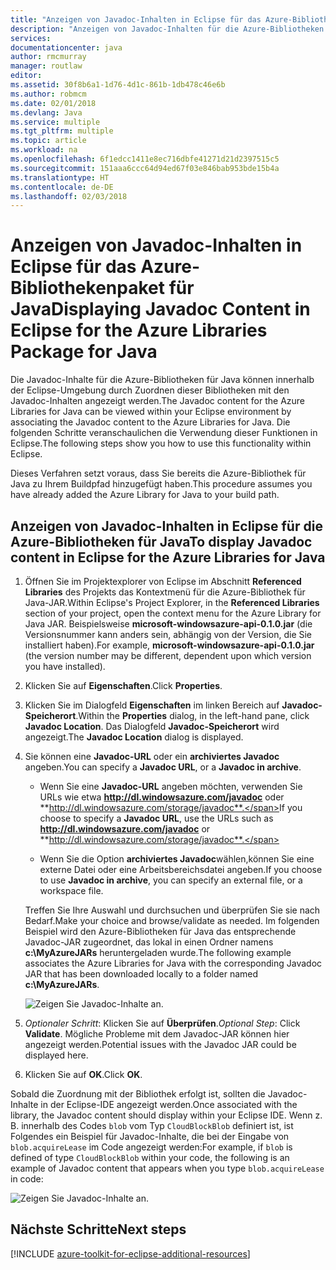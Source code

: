 ```yaml
---
title: "Anzeigen von Javadoc-Inhalten in Eclipse für das Azure-Bibliothekenpaket für Java"
description: "Anzeigen von Javadoc-Inhalten für die Azure-Bibliotheken in Eclipse."
services: 
documentationcenter: java
author: rmcmurray
manager: routlaw
editor: 
ms.assetid: 30f8b6a1-1d76-4d1c-861b-1db478c46e6b
ms.author: robmcm
ms.date: 02/01/2018
ms.devlang: Java
ms.service: multiple
ms.tgt_pltfrm: multiple
ms.topic: article
ms.workload: na
ms.openlocfilehash: 6f1edcc1411e8ec716dbfe41271d21d2397515c5
ms.sourcegitcommit: 151aaa6ccc64d94ed67f03e846bab953bde15b4a
ms.translationtype: HT
ms.contentlocale: de-DE
ms.lasthandoff: 02/03/2018
---
```

# <a name="displaying-javadoc-content-in-eclipse-for-the-azure-libraries-package-for-java"></a><span data-ttu-id="a2ade-103">Anzeigen von Javadoc-Inhalten in Eclipse für das Azure-Bibliothekenpaket für Java</span><span class="sxs-lookup"><span data-stu-id="a2ade-103">Displaying Javadoc Content in Eclipse for the Azure Libraries Package for Java</span></span>

<span data-ttu-id="a2ade-104">Die Javadoc-Inhalte für die Azure-Bibliotheken für Java können innerhalb der Eclipse-Umgebung durch Zuordnen dieser Bibliotheken mit den Javadoc-Inhalten angezeigt werden.</span><span class="sxs-lookup"><span data-stu-id="a2ade-104">The Javadoc content for the Azure Libraries for Java can be viewed within your Eclipse environment by associating the Javadoc content to the Azure Libraries for Java.</span></span> <span data-ttu-id="a2ade-105">Die folgenden Schritte veranschaulichen die Verwendung dieser Funktionen in Eclipse.</span><span class="sxs-lookup"><span data-stu-id="a2ade-105">The following steps show you how to use this functionality within Eclipse.</span></span>

<span data-ttu-id="a2ade-106">Dieses Verfahren setzt voraus, dass Sie bereits die Azure-Bibliothek für Java zu Ihrem Buildpfad hinzugefügt haben.</span><span class="sxs-lookup"><span data-stu-id="a2ade-106">This procedure assumes you have already added the Azure Library for Java to your build path.</span></span>

## <a name="to-display-javadoc-content-in-eclipse-for-the-azure-libraries-for-java"></a><span data-ttu-id="a2ade-107">Anzeigen von Javadoc-Inhalten in Eclipse für die Azure-Bibliotheken für Java</span><span class="sxs-lookup"><span data-stu-id="a2ade-107">To display Javadoc content in Eclipse for the Azure Libraries for Java</span></span>

1. <span data-ttu-id="a2ade-108">Öffnen Sie im Projektexplorer von Eclipse im Abschnitt **Referenced Libraries** des Projekts das Kontextmenü für die Azure-Bibliothek für Java-JAR.</span><span class="sxs-lookup"><span data-stu-id="a2ade-108">Within Eclipse's Project Explorer, in the **Referenced Libraries** section of your project, open the context menu for the Azure Library for Java JAR.</span></span> <span data-ttu-id="a2ade-109">Beispielsweise **microsoft-windowsazure-api-0.1.0.jar** (die Versionsnummer kann anders sein, abhängig von der Version, die Sie installiert haben).</span><span class="sxs-lookup"><span data-stu-id="a2ade-109">For example, **microsoft-windowsazure-api-0.1.0.jar** (the version number may be different, dependent upon which version you have installed).</span></span>

1. <span data-ttu-id="a2ade-110">Klicken Sie auf **Eigenschaften**.</span><span class="sxs-lookup"><span data-stu-id="a2ade-110">Click **Properties**.</span></span>

1. <span data-ttu-id="a2ade-111">Klicken Sie im Dialogfeld **Eigenschaften** im linken Bereich auf **Javadoc-Speicherort**.</span><span class="sxs-lookup"><span data-stu-id="a2ade-111">Within the **Properties** dialog, in the left-hand pane, click **Javadoc Location**.</span></span> <span data-ttu-id="a2ade-112">Das Dialogfeld **Javadoc-Speicherort** wird angezeigt.</span><span class="sxs-lookup"><span data-stu-id="a2ade-112">The **Javadoc Location** dialog is displayed.</span></span>

1. <span data-ttu-id="a2ade-113">Sie können eine **Javadoc-URL** oder ein **archiviertes Javadoc** angeben.</span><span class="sxs-lookup"><span data-stu-id="a2ade-113">You can specify a **Javadoc URL**, or a **Javadoc in archive**.</span></span>

   * <span data-ttu-id="a2ade-114">Wenn Sie eine **Javadoc-URL** angeben möchten, verwenden Sie URLs wie etwa **http://dl.windowsazure.com/javadoc** oder **http://dl.windowsazure.com/storage/javadoc**.</span><span class="sxs-lookup"><span data-stu-id="a2ade-114">If you choose to specify a **Javadoc URL**, use the URLs such as **http://dl.windowsazure.com/javadoc** or **http://dl.windowsazure.com/storage/javadoc**.</span></span>

   * <span data-ttu-id="a2ade-115">Wenn Sie die Option **archiviertes Javadoc**wählen,können Sie eine externe Datei oder eine Arbeitsbereichsdatei angeben.</span><span class="sxs-lookup"><span data-stu-id="a2ade-115">If you choose to use **Javadoc in archive**, you can specify an external file, or a workspace file.</span></span>

   <span data-ttu-id="a2ade-116">Treffen Sie Ihre Auswahl und durchsuchen und überprüfen Sie sie nach Bedarf.</span><span class="sxs-lookup"><span data-stu-id="a2ade-116">Make your choice and browse/validate as needed.</span></span> <span data-ttu-id="a2ade-117">Im folgenden Beispiel wird den Azure-Bibliotheken für Java das entsprechende Javadoc-JAR zugeordnet, das lokal in einen Ordner namens **c:\MyAzureJARs** heruntergeladen wurde.</span><span class="sxs-lookup"><span data-stu-id="a2ade-117">The following example associates the Azure Libraries for Java with the corresponding Javadoc JAR that has been downloaded locally to a folder named **c:\MyAzureJARs**.</span></span>

   ![Zeigen Sie Javadoc-Inhalte an.][ic553487]

1. <span data-ttu-id="a2ade-119">*Optionaler Schritt*: Klicken Sie auf **Überprüfen**.</span><span class="sxs-lookup"><span data-stu-id="a2ade-119">*Optional Step*: Click **Validate**.</span></span> <span data-ttu-id="a2ade-120">Mögliche Probleme mit dem Javadoc-JAR können hier angezeigt werden.</span><span class="sxs-lookup"><span data-stu-id="a2ade-120">Potential issues with the Javadoc JAR could be displayed here.</span></span>

1. <span data-ttu-id="a2ade-121">Klicken Sie auf **OK**.</span><span class="sxs-lookup"><span data-stu-id="a2ade-121">Click **OK**.</span></span>

<span data-ttu-id="a2ade-122">Sobald die Zuordnung mit der Bibliothek erfolgt ist, sollten die Javadoc-Inhalte in der Eclipse-IDE angezeigt werden.</span><span class="sxs-lookup"><span data-stu-id="a2ade-122">Once associated with the library, the Javadoc content should display within your Eclipse IDE.</span></span> <span data-ttu-id="a2ade-123">Wenn z. B. innerhalb des Codes `blob` vom Typ `CloudBlockBlob` definiert ist, ist Folgendes ein Beispiel für Javadoc-Inhalte, die bei der Eingabe von `blob.acquireLease` im Code angezeigt werden:</span><span class="sxs-lookup"><span data-stu-id="a2ade-123">For example, if `blob` is defined of type `CloudBlockBlob` within your code, the following is an example of Javadoc content that appears when you type `blob.acquireLease` in code:</span></span>

![Zeigen Sie Javadoc-Inhalte an.][ic553488]

## <a name="next-steps"></a><span data-ttu-id="a2ade-125">Nächste Schritte</span><span class="sxs-lookup"><span data-stu-id="a2ade-125">Next steps</span></span>

[!INCLUDE [azure-toolkit-for-eclipse-additional-resources](../includes/azure-toolkit-for-eclipse-additional-resources.md)]

<!-- URL List -->

<!-- Legacy MSDN URL = https://msdn.microsoft.com/library/azure/hh698319.aspx -->

<!-- IMG List -->

[ic553487]: media/azure-toolkit-for-eclipse-displaying-javadoc-content-for-azure-libraries/ic553487.png
[ic553488]: media/azure-toolkit-for-eclipse-displaying-javadoc-content-for-azure-libraries/ic553488.png
